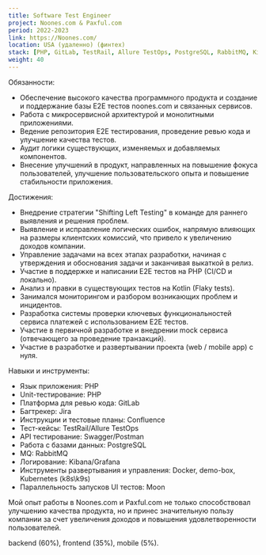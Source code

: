 ```yaml
---
title: Software Test Engineer
project: Noones.com & Paxful.com
period: 2022-2023
link: https://Noones.com/
location: USA (удаленно) (финтех)
stack: [PHP, GitLab, TestRail, Allure TestOps, PostgreSQL, RabbitMQ, Kibana/Grafana, k8s/k9s]
weight: 40
---
```


Обязанности:

- Обеспечение высокого качества программного продукта и создание и поддержание базы E2E тестов noones.com и связанных сервисов.
- Работа с микросервисной архитектурой и монолитными приложениями.
- Ведение репозитория E2E тестирования, проведение ревью кода и улучшение качества тестов.
- Аудит логики существующих, изменяемых и добавляемых компонентов.
- Внесение улучшений в продукт, направленных на повышение фокуса пользователей, улучшение пользовательского опыта и повышение стабильности приложения.

Достижения:

- Внедрение стратегии "Shifting Left Testing" в команде для раннего выявления и решения проблем.
- Выявление и исправление логических ошибок, напрямую влияющих на размеры клиентских комиссий, что привело к увеличению доходов компании.
- Управление задачами на всех этапах разработки, начиная с утверждения и обоснования задачи и заканчивая выкаткой в релиз.
- Участие в поддержке и написании E2E тестов на PHP (CI/CD и локально).
- Анализ и правки в существующих тестов на Kotlin (Flaky tests).
- Занимался мониторингом и разбором возникающих проблем и инцидентов.
- Разработка системы проверки ключевых функциональностей сервиса платежей с использованием E2E тестов.
- Участие в первичной разработке и внедрении mock сервиса (отвечающего за проведение транзакций).
- Участие в разработке и развертывании проекта (web / mobile app) с нуля.

Навыки и инструменты:

- Язык приложения: PHP
- Unit-тестирование: PHP
- Платформа для ревью кода: GitLab
- Багтрекер: Jira
- Инструкции и тестовые планы: Confluence
- Тест-кейсы: TestRail/Allure TestOps
- API тестирование: Swagger/Postman
- Работа с базами данных: PostgreSQL
- MQ: RabbitMQ
- Логирование: Kibana/Grafana
- Инструменты развертывания и управления: Docker, demo-box, Kubernetes (k8s\k9s)
- Параллельность запусков UI тестов: Moon

Мой опыт работы в Noones.com и  Paxful.com не только способствовал улучшению качества продукта, но и принес значительную пользу компании за счет увеличения доходов и повышения удовлетворенности пользователей.

backend (60%), frontend (35%), mobile (5%).